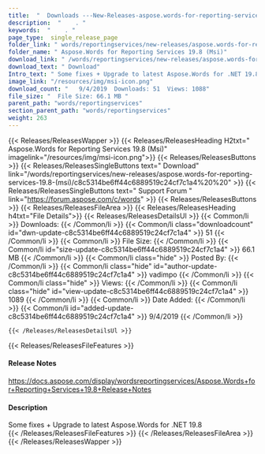 ```yaml
---
title:  "  Downloads ---New-Releases-aspose.words-for-reporting-services-19.8-(msi) . " 
description:  "    . " 
keywords:  "    . " 
page_type:  single_release_page
folder_link: " words/reportingservices/new-releases/aspose.words-for-reporting-services-19.8-(msi)/"
folder_name: " Aspose.Words for Reporting Services 19.8 (Msi)"
download_link: " /words/reportingservices/new-releases/aspose.words-for-reporting-services-19.8-(msi)/c8c5314be6ff44c6889519c24cf7c1a4"
download_text: " Download"
Intro_text: " Some fixes + Upgrade to latest Aspose.Words for .NET 19.8"
image_link: "/resources/img/msi-icon.png"
download_count: "   9/4/2019  Downloads: 51  Views: 1088"
file_size: "  File Size: 66.1 MB "
parent_path: "words/reportingservices"
section_parent_path: "words/reportingservices"
weight: 263
---
```


{{< Releases/ReleasesWapper >}}
  {{< Releases/ReleasesHeading H2txt=" Aspose.Words for Reporting Services 19.8 (Msi)" imagelink="/resources/img/msi-icon.png">}}
  {{< Releases/ReleasesButtons >}}
    {{< Releases/ReleasesSingleButtons text=" Download" link="/words/reportingservices/new-releases/aspose.words-for-reporting-services-19.8-(msi)/c8c5314be6ff44c6889519c24cf7c1a4%20%20" >}}
    {{< Releases/ReleasesSingleButtons text=" Support Forum " link="https://forum.aspose.com/c/words" >}}
  {{< Releases/ReleasesButtons >}}
  {{< Releases/ReleasesFileArea >}}
    {{< Releases/ReleasesHeading h4txt="File Details">}}
    {{< Releases/ReleasesDetailsUl >}}
            {{< Common/li  >}} Downloads: {{< /Common/li >}} 
      {{< Common/li class="downloadcount" id="dwn-update-c8c5314be6ff44c6889519c24cf7c1a4" >}} 51 {{< /Common/li >}} 
      {{< Common/li  >}} File Size: {{< /Common/li >}} 
      {{< Common/li id="size-update-c8c5314be6ff44c6889519c24cf7c1a4" >}} 66.1 MB {{< /Common/li >}} 
      {{< Common/li  class="hide" >}} Posted By: {{< /Common/li >}} 
      {{< Common/li class="hide" id="author-update-c8c5314be6ff44c6889519c24cf7c1a4" >}} vadimpo {{< /Common/li >}} 
      {{< Common/li class="hide"  >}} Views: {{< /Common/li >}} 
      {{< Common/li class="hide" id="view-update-c8c5314be6ff44c6889519c24cf7c1a4" >}} 1089 {{< /Common/li >}} 
      {{< Common/li  >}} Date Added: {{< /Common/li >}} 
      {{< Common/li id="added-update-c8c5314be6ff44c6889519c24cf7c1a4" >}} 9/4/2019 {{< /Common/li >}} 

    {{< /Releases/ReleasesDetailsUl >}}

  {{< Releases/ReleasesFileFeatures >}}
      <h4>Release Notes</h4><div><a href="https://docs.aspose.com/display/wordsreportingservices/Aspose.Words+for+Reporting+Services+19.8+Release+Notes">https://docs.aspose.com/display/wordsreportingservices/Aspose.Words+for+Reporting+Services+19.8+Release+Notes</a></div><h4>Description</h4><div class="HTMLDescription">Some fixes + Upgrade to latest Aspose.Words for .NET 19.8</div>
  {{< /Releases/ReleasesFileFeatures >}}
 {{< /Releases/ReleasesFileArea >}}
{{< /Releases/ReleasesWapper >}}


